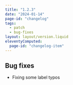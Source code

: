 ```yaml
---
title: "1.2.3"
date: "2024-01-14"
page-id: "changelog"
tags: 
  - patch
  - bug-fixes
layout: layout/version.liquid
eleventyComputed:
  page-id: "changelog-item"
---
```

## Bug fixes
- Fixing some label typos